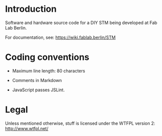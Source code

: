 Introduction
============

Software and hardware source code for a DIY STM being developed at Fab Lab
Berlin.

For documentation, see: <https://wiki.fablab.berlin/STM>


Coding conventions
==================

  * Maximum line length: 80 characters

  * Comments in Markdown

  * JavaScript passes JSLint.


Legal
=====

Unless mentioned otherwise, stuff is licensed under the WTFPL version 2:
<http://www.wtfpl.net/>

